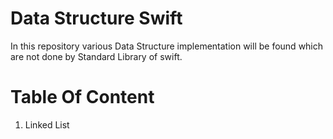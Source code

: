 # Data Structure Swift

In this repository various Data Structure implementation will be found which are not done by Standard Library of swift.

# Table Of Content
1. Linked List  
